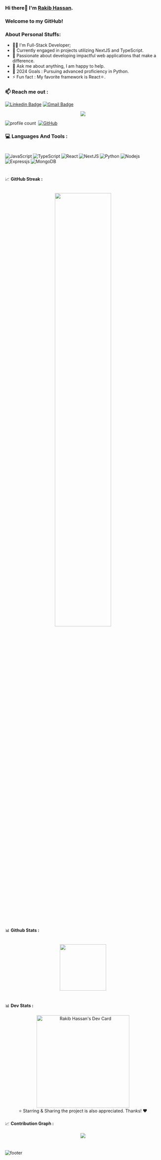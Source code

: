 ### Hi there👋 I'm  [Rakib Hassan](https://rakibdev.vercel.app/).
<!-- ###  I'm a Full Stack Developer. -->
### Welcome to my GitHub!
<!-- <img align="right" alt="Coding" width="400" src="https://i.ibb.co/Z8k9Dvn/prof-img.gif"> -->


<!-- 
I'm a passionate web developer with a strong commitment to crafting cutting-edge, user-centric web applications. My expertise spans both the front-end and back-end realms of development. -->

### About Personal Stuffs:
- 👩🏻 I'm Full-Stack Developer;
- 🔭 Currently engaged in projects utilizing NextJS and TypeScript.
- 🌱 Passionate about developing impactful web applications that make a difference.
- 💬 Ask me about anything, I am happy to help.
- 🥅 2024 Goals  :  Pursuing advanced proficiency in Python.
- ⚡ Fun fact    :  My favorite framework is React⚛️.
<!-- - ⚡ Fun fact    :  Outside the coding realm, I find joy in the strategic world of Valorant. :) -->

### 📫 Reach me out :

[![Linkedin Badge](https://img.shields.io/badge/-LinkedIn-blue?style=flat-square&logo=Linkedin&logoColor=white)](https://www.linkedin.com/in/rakibcoding/)
[![Gmail Badge](https://img.shields.io/badge/-Gmail-c14438?style=flat-square&logo=Gmail&logoColor=white)](mailto:rakibcoding@gmail.com)

<!-- <br/><br/> -->

<p align="center">
  <img src="https://capsule-render.vercel.app/api?type=waving&color=gradient&height=65&section=footer"/>
</p>

  ![profile count](https://komarev.com/ghpvc/?username=rakibcoding&color=blue)&nbsp;
[![GitHub](https://img.shields.io/github/followers/rakibcoding?label=follow&style=social)](https://github.com/rakibcoding)&nbsp;


<!--Contact Section--> 
<!-- ## 📫 Reach me out : -->
<!-- <br />
<p align="center">
   <a href="mailto:rakibh.dev@gmail.com" target="_blank"><img height="25" src = "https://img.shields.io/badge/gmail-c14438?&style=for-the-badge&logo=gmail&logoColor=white"></a> 
  <a href="https://www.linkedin.com/in/rakibcoding/" target="_blank"><img height="25" src = "https://img.shields.io/badge/-LinkedIn-0e76a8?style=for-the-badge&logo=Linkedin&logoColor=white"></a>
</p> -->

<!--Languages and Tools Section--> 
<h3>💻 Languages And Tools :</h3> 

#
<!-- <br /> -->

<!-- ![HTML5](https://img.shields.io/badge/-HTML5-E34F26?&logo=html5&logoColor=white) -->
<!-- ![CSS3](https://img.shields.io/badge/-CSS3-1572B6?&logo=css3) -->
<!-- ![Bootstrap](https://img.shields.io/badge/-Bootstrap-7952B3?&logo=bootstrap&logoColor=white) -->
<!-- ![Tailwind CSS](https://img.shields.io/badge/-TailwindCSS-38B2AC?&logo=tailwind-css&logoColor=white) -->
![JavaScript](https://img.shields.io/badge/-JavaScript-F7DF1E?&logo=javascript&logoColor=black)
![TypeScript](https://img.shields.io/badge/typescript-%23007ACC.svg?&logo=typescript&logoColor=white)
![React](https://img.shields.io/badge/-React-61DAFB?&logo=react&logoColor=black)
![NextJS](https://img.shields.io/badge/-Next.js-000000?&logo=next.js)
![Python](https://img.shields.io/badge/-Python-3776AB?&logo=Python&logoColor=white)
![Nodejs](https://img.shields.io/badge/-Nodejs-339933?&logo=Node.js&logoColor=white)
![Expressjs](https://img.shields.io/badge/express.js-404D59?&logo=express&logoColor=%2361DAFB)
![MongoDB](https://img.shields.io/badge/-MongoDB-47A248?&logo=mongodb&logoColor=white)
<!-- ![Redux](https://img.shields.io/badge/-Redux-764ABC?&logo=redux) -->
<!-- ![GraphQL](https://img.shields.io/badge/-GraphQL-E10098?&logo=graphql&logoColor=white) -->
<!-- ![Socket.io](https://img.shields.io/badge/Socket.io-black?&logo=socket.io&badgeColor=010101) -->
<!-- ![JSON Web Tokens](https://img.shields.io/badge/-JWT-000000?&logo=json-web-tokens&logoColor=white) -->
<!-- ![Git](https://img.shields.io/badge/-Git-black?&logo=git) -->
<!-- ![GitHub](https://img.shields.io/badge/-GitHub-181717?&logo=github) -->


#
<!--Github stats Table--> 
<summary>
  <g-emoji class="g-emoji" alias="chart_with_upwards_trend" fallback-src="https://github.githubassets.com/images/icons/emoji/unicode/1f4c8.png">📈</g-emoji>
  <strong>GitHub Streak : </strong>
</summary>
<br/>

<p align="center">
   <img width="60%" src="https://github-readme-streak-stats.herokuapp.com?user=rakibcoding&theme=aura&fire=EB5454)](https://git.io/streak-stats" />
   
</p>

#
<summary>
  <g-emoji class="g-emoji" alias="chart_with_upwards_trend" fallback-src="https://github.githubassets.com/images/icons/emoji/unicode/1f4c8.png">📊</g-emoji>
  <strong>Github Stats : </strong>
</summary>
<br/>

<p align="center">
     <img height="150em" src="https://github-readme-stats-sigma-five.vercel.app/api/top-langs/?username=rakibcoding&layout=compact&langs_count=7&theme=dracula"/>
</p>
</details>

#

<summary>
  <g-emoji class="g-emoji" alias="chart_with_upwards_trend" fallback-src="https://github.githubassets.com/images/icons/emoji/unicode/1f4c8.png">📊</g-emoji>
  <strong>Dev Stats : </strong>
</summary>
<br/>
<div align="center">
<a  href="https://app.daily.dev/rakibhassan"><img src="https://api.daily.dev/devcards/dd22b92f0fe24a20ba1dbbeeffc35fdb.png?r=g0q" width="300" alt="Rakib Hassan's Dev Card"/></a>
</div>
<div align="center">
⭐️ Starring & Sharing the project is also appreciated. Thanks! ❤️

<!-- # -->
</div>
<br />
<!--Contribution Graph-->
<!-- <h3>📈 Contribution Graph :</h3> -->
<summary>
  <g-emoji class="g-emoji" alias="chart_with_upwards_trend" fallback-src="https://github.githubassets.com/images/icons/emoji/unicode/1f4c8.png">📈</g-emoji>
  <strong>Contribution Graph : </strong>
</summary>
<br />
<div align="center">
    <img src="https://github-readme-activity-graph.vercel.app/graph?username=rakibcoding&bg_color=011627&color=79d3c3&line=c792ea&point=ffeb95&area=true&hide_border=false" border-radius="15">
</div>




<!--Footer--> 
#
![footer](img/footer.webp)


